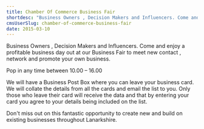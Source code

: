 ```yaml
---
title: Chamber Of Commerce Business Fair
shortdesc: "Business Owners , Decision Makers and Influencers. Come and enjoy a profitable"
cmsUserSlug: chamber-of-commerce-business-fair
date: 2015-03-10 
---
```


Business Owners , Decision Makers and Influencers. Come and enjoy a profitable business day out at our Business Fair to meet new contact , network and promote your own business.

Pop in any time between 10.00 – 16.00

We will have a Business Post Box where you can leave your business card. We will collate the details from all the cards and email the list to you. Only those who leave their card will receive the data and that by entering your card you agree to your details being included on the list.

Don't miss out on this fantastic opportunity to create new and build on existing businesses throughout Lanarkshire.